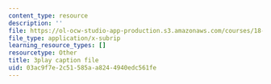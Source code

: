 ```yaml
---
content_type: resource
description: ''
file: https://ol-ocw-studio-app-production.s3.amazonaws.com/courses/18-065-matrix-methods-in-data-analysis-signal-processing-and-machine-learning-spring-2018/03ac9f7e2c51585aa8244940edc561fe_YiqIkSHSmyc.vtt
file_type: application/x-subrip
learning_resource_types: []
resourcetype: Other
title: 3play caption file
uid: 03ac9f7e-2c51-585a-a824-4940edc561fe
---
```

